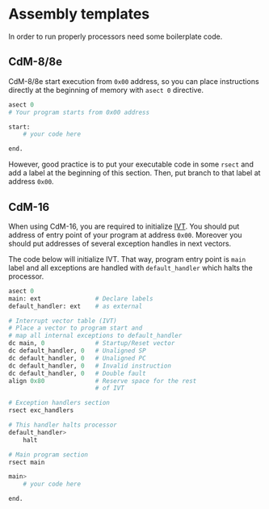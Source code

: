 # Assembly templates

In order to run properly processors need some boilerplate code.

## CdM-8/8e

CdM-8/8e start execution from `0x00` address, so you can place instructions directly at the beginning of memory with `asect 0` directive.

```python
asect 0
# Your program starts from 0x00 address

start:
    # your code here

end.
```

However, good practice is to put your executable code in some `rsect` and add a label at the beginning of this section. Then, put branch to that label at address `0x00`.

## CdM-16

When using CdM-16, you are required to initialize [IVT](./cdm16/cdm16-overview.md#startup-and-ivt). You should put address of entry point of your program at address `0x00`. Moreover you should put addresses of several exception handles in next vectors.

The code below will initialize IVT. That way, program entry point is `main` label and all exceptions are handled with `default_handler` which halts the processor.
```python
asect 0
main: ext               # Declare labels
default_handler: ext    # as external

# Interrupt vector table (IVT)
# Place a vector to program start and
# map all internal exceptions to default_handler
dc main, 0              # Startup/Reset vector
dc default_handler, 0   # Unaligned SP
dc default_handler, 0   # Unaligned PC
dc default_handler, 0   # Invalid instruction
dc default_handler, 0   # Double fault
align 0x80              # Reserve space for the rest 
                        # of IVT

# Exception handlers section
rsect exc_handlers

# This handler halts processor
default_handler>
    halt

# Main program section
rsect main

main>
    # your code here

end.
```
